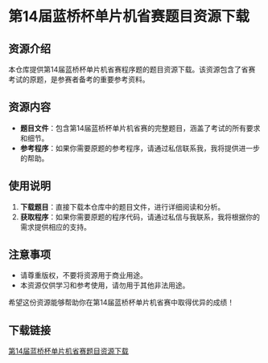 # 第14届蓝桥杯单片机省赛题目资源下载

## 资源介绍

本仓库提供第14届蓝桥杯单片机省赛程序题的题目资源下载。该资源包含了省赛考试的原题，是参赛者备考的重要参考资料。

## 资源内容

- **题目文件**：包含第14届蓝桥杯单片机省赛的完整题目，涵盖了考试的所有要求和细节。
- **参考程序**：如果你需要原题的参考程序，请通过私信联系我，我将提供进一步的帮助。

## 使用说明

1. **下载题目**：直接下载本仓库中的题目文件，进行详细阅读和分析。
2. **获取程序**：如果你需要原题的程序代码，请通过私信与我联系，我将根据你的需求提供相应的支持。

## 注意事项

- 请尊重版权，不要将资源用于商业用途。
- 本资源仅供学习和参考使用，请勿用于其他非法用途。

希望这份资源能够帮助你在第14届蓝桥杯单片机省赛中取得优异的成绩！

## 下载链接

[第14届蓝桥杯单片机省赛题目资源下载](https://pan.quark.cn/s/628d51918452)